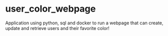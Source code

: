 # user_color_webpage
Application using python, sql and docker to run a webpage that can create, update and retrieve users and their favorite color!
